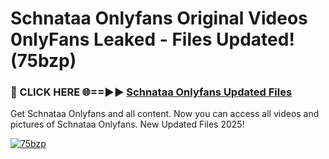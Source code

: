 # Schnataa Onlyfans Original Videos 0nlyFans Leaked - Files Updated! (75bzp)

<h3>🔴 CLICK HERE 🌐==►► <a href="https://tinyurl.com/2m67pmp6" rel="nofollow">Schnataa Onlyfans Updated Files</a></h3>

Get Schnataa Onlyfans and all content. Now you can access all videos and pictures of Schnataa Onlyfans. New Updated Files 2025!

[![75bzp](https://i.imgur.com/H4QAA4z.gif)](https://tinyurl.com/2m67pmp6)